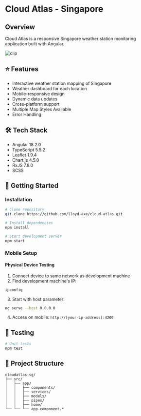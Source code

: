 # Cloud Atlas - Singapore

## Overview
Cloud Atlas is a responsive Singapore weather station monitoring application built with Angular.

![clip](https://github.com/user-attachments/assets/2cd428ef-18d2-4e67-8b0e-6e0ca0c560fa)

## ⭐ Features

- Interactive weather station mapping of Singapore
- Weather dashboard for each location
- Mobile-responsive design
- Dynamic data updates
- Cross-platform support
- Multiple Map Styles Available
- Error Handling

## 🛠️ Tech Stack

- Angular 18.2.0
- TypeScript 5.5.2
- Leaflet 1.9.4
- Chart.js 4.5.0
- RxJS 7.8.0
- SCSS

## 🚀 Getting Started

### Installation

```bash
# Clone repository
git clone https://github.com/lloyd-axe/cloud-atlas.git

# Install dependencies
npm install

# Start development server
npm start
```

### Mobile Setup

#### Physical Device Testing

1. Connect device to same network as development machine
2. Find development machine's IP:

```bash
ipconfig
```

3. Start with host parameter:

```bash
ng serve --host 0.0.0.0
```

4. Access on mobile: `http://[your-ip-address]:4200`

## 🧪 Testing

```bash
# Unit tests
npm test
```

## 📁 Project Structure

```
cloudatlas-sg/
├── src/
│   ├── app/
│   │   ├── components/
│   │   ├── services/
│   │   ├── models/
│   │   ├── pipes/
│   │   ├── home/
└── └── └── app.component.*

```
